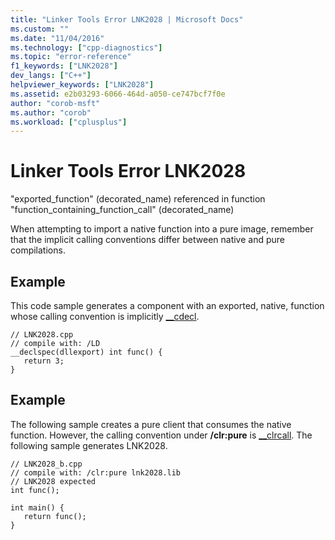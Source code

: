 ```yaml
---
title: "Linker Tools Error LNK2028 | Microsoft Docs"
ms.custom: ""
ms.date: "11/04/2016"
ms.technology: ["cpp-diagnostics"]
ms.topic: "error-reference"
f1_keywords: ["LNK2028"]
dev_langs: ["C++"]
helpviewer_keywords: ["LNK2028"]
ms.assetid: e2b03293-6066-464d-a050-ce747bcf7f0e
author: "corob-msft"
ms.author: "corob"
ms.workload: ["cplusplus"]
---
```

# Linker Tools Error LNK2028
"exported_function" (decorated_name) referenced in function "function_containing_function_call" (decorated_name)  
  
 When attempting to import a native function into a pure image, remember that the implicit calling conventions differ between native and pure compilations.  
  
## Example  
 This code sample generates a component with an exported, native, function whose calling convention is implicitly [__cdecl](../../cpp/cdecl.md).  
  
```  
// LNK2028.cpp  
// compile with: /LD  
__declspec(dllexport) int func() {  
   return 3;  
}  
```  
  
## Example  
 The following sample creates a pure client that consumes the native function. However, the calling convention under **/clr:pure** is [__clrcall](../../cpp/clrcall.md). The following sample generates LNK2028.  
  
```  
// LNK2028_b.cpp  
// compile with: /clr:pure lnk2028.lib  
// LNK2028 expected  
int func();  
  
int main() {  
   return func();  
}  
```